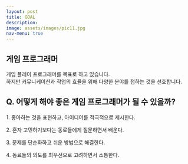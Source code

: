 ```yaml
---
layout: post
title: GOAL
description:
image: assets/images/pic11.jpg
nav-menu: true
---
```

<h2>게임 프로그래머 </h2>
게임 플레이 프로그래머를 목표로 하고 있습니다.<br>
하지만 커뮤니케이션과 작업의 효율을 위해 다양한 분야를 접하는 것을 선호합니다.
<br>
<h2> Q. 어떻게 해야 좋은 게임 프로그래머가 될 수 있을까? </h2>
<p> 1. 좋아하는 것을 표현하고, 아이디어를 적극적으로 제시한다. </p>
<p> 2. 혼자 고민하기보다는 동료들에게 질문하면서 배운다. </p>
<p> 3. 문제를 단순화하고 쉬운 방법으로 해결한다. </p>
<p> 4. 동료들의 의도를 최우선으로 고려하면서 소통한다. </p>

